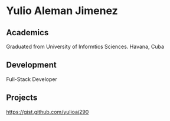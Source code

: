 # Yulio Aleman Jimenez

## Academics

Graduated from University of Informtics Sciences. Havana, Cuba

## Development

Full-Stack Developer

## Projects

https://gist.github.com/yulioaj290

